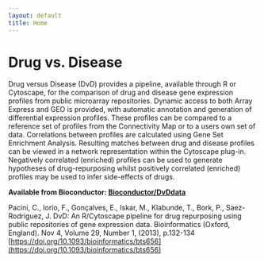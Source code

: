 ```yaml
---
layout: default
title: Home
---
```


# Drug vs. Disease

Drug versus Disease (DvD) provides a pipeline, available through R or Cytoscape, for the comparison of drug and disease gene expression profiles from public microarray repositories. Dynamic access to both Array Express and GEO is provided, with automatic annotation and generation of differential expression profiles. These profiles can be compared to a reference set of profiles from the Connectivity Map or to a users own set of data. Correlations between profiles are calculated using Gene Set Enrichment Analysis. Resulting matches between drug and disease profiles can be viewed in a network representation within the Cytoscape plug-in. Negatively correlated (enriched) profiles can be used to generate hypotheses of drug-repurposing whilst positively correlated (enriched) profiles may be used to infer side-effects of drugs.

**Available from Bioconductor: [Bioconductor/DvDdata](https://bioconductor.org/packages/release/data/experiment/html/DvDdata.html)**


Pacini, C., Iorio, F., Gonçalves, E., Iskar, M., Klabunde, T., Bork, P., Saez-Rodriguez, J.
DvD: An R/Cytoscape pipeline for drug repurposing using public repositories of gene expression data.
Bioinformatics (Oxford, England). Nov 4, Volume 29, Number 1, (2013), p.132-134
[https://doi.org/10.1093/bioinformatics/bts656](https://doi.org/10.1093/bioinformatics/bts656)